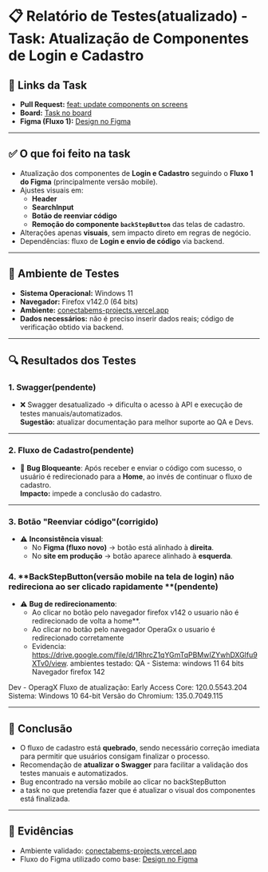 # 📋 Relatório de Testes(atualizado) - Task: Atualização de Componentes de Login e Cadastro

## 🔗 Links da Task
- **Pull Request:** [feat: update components on screens](https://github.com/developmentHC/conectaBemFront/pull/28)  
- **Board:** [Task no board](https://github.com/users/developmentHC/projects/4/views/1?pane=issue&itemId=125411172&issue=developmentHC%7CconectaBemFront%7C30)  
- **Figma (Fluxo 1):** [Design no Figma](https://www.figma.com/design/NtXWClFNNGscXzSd38vwmX/Squad-Design_ConectaBem_v.28.07.25?node-id=8462-94204&p=f&t=lpmGFUyCWGYI4NQC-0)  

---

## ✅ O que foi feito na task
- Atualização dos componentes de **Login e Cadastro** seguindo o **Fluxo 1 do Figma** (principalmente versão mobile).
- Ajustes visuais em:
  - **Header**
  - **SearchInput**
  - **Botão de reenviar código**
  - **Remoção do componente `backStepButton`** das telas de cadastro.
- Alterações apenas **visuais**, sem impacto direto em regras de negócio.
- Dependências: fluxo de **Login e envio de código** via backend.

---

## 🧪 Ambiente de Testes
- **Sistema Operacional:** Windows 11  
- **Navegador:** Firefox v142.0 (64 bits)  
- **Ambiente:** [conectabems-projects.vercel.app](https://conectabems-projects.vercel.app)  
- **Dados necessários:** não é preciso inserir dados reais; código de verificação obtido via backend.  

---

## 🔍 Resultados dos Testes

### 1. **Swagger**(pendente)
- ❌ Swagger desatualizado → dificulta o acesso à API e execução de testes manuais/automatizados.  
  **Sugestão:** atualizar documentação para melhor suporte ao QA e Devs.

---

### 2. **Fluxo de Cadastro**(pendente)
- 🚨 **Bug Bloqueante**: Após receber e enviar o código com sucesso, o usuário é redirecionado para a **Home**, ao invés de continuar o fluxo de cadastro.  
  **Impacto:** impede a conclusão do cadastro.  

---

### 3. **Botão "Reenviar código"**(corrigido)
- ⚠️ **Inconsistência visual**:
  - No **Figma (fluxo novo)** → botão está alinhado à **direita**.  
  - No **site em produção** → botão aparece alinhado à **esquerda**. 

### 4. **BackStepButton(versão mobile na tela de login) não redireciona ao ser clicado rapidamente **(pendente)
- ⚠️ **Bug de redirecionamento**:
  - Ao clicar no botão pelo navegador firefox v142 o usuario não é redirecionado de volta a home**.
  - Ao clicar no botão pelo navegador OperaGx o usuario é redirecionado corretamente
  - Evidencia: https://drive.google.com/file/d/1RhrcZ1qYGmTqPBMwIZYwhDXGlfu9XTv0/view. 
ambientes testado:
QA -
Sistema: windows 11 64 bits
Navegador firefox 142

Dev -
OperagX
Fluxo de atualização: Early Access
Core: 120.0.5543.204
Sistema: Windows 10 64-bit
Versão do Chromium: 135.0.7049.115
 

---

## 📌 Conclusão 
- O fluxo de cadastro está **quebrado**, sendo necessário correção imediata para permitir que usuários consigam finalizar o processo.  
- Recomendação de **atualizar o Swagger** para facilitar a validação dos testes manuais e automatizados.  
- Bug encontrado na versão mobile ao clicar no backStepButton
- a task no que pretendia fazer que é atualizar o visual dos componentes está finalizada.
---

## 📎 Evidências
- Ambiente validado: [conectabems-projects.vercel.app]([https://conectabems-projects.vercel.app](https://conecta-bem-front-git-feat-update-c-62582b-conectabems-projects.vercel.app))  
- Fluxo do Figma utilizado como base: [Design no Figma](https://www.figma.com/design/NtXWClFNNGscXzSd38vwmX/Squad-Design_ConectaBem_v.28.07.25?node-id=8462-94204&p=f&t=lpmGFUyCWGYI4NQC-0)  

